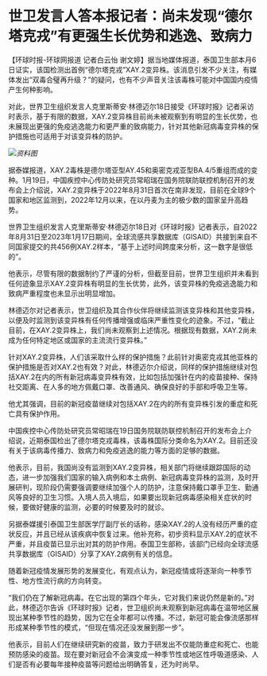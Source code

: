 # 世卫发言人答本报记者：尚未发现“德尔塔克戎”有更强生长优势和逃逸、致病力

【环球时报-环球网报道 记者白云怡
谢文婷】据当地媒体报道，泰国卫生部本月6日证实，该国检测出首例“德尔塔克戎”XAY.2变异株。该消息引发不少关注，有媒体发出“双毒合璧再升级？”的疑问，也有不少声音关注该毒株可能对中国国内疫情产生何种影响。

对此，世界卫生组织发言人克里斯蒂安·林德迈尔18日接受《环球时报》记者采访时表示，基于有限的数据，XAY.2变异株目前尚未被观察到有明显的生长优势，也未展现出更强的免疫逃逸能力和更严重的致病能力，针对其他新冠病毒变异株的保护措施也可适用于对该变异株的防护。

![](https://inews.gtimg.com/newsapp_bt/0/15618831662/1000)_资料图_

据泰媒报道，XAY.2毒株是德尔塔亚型AY.45和奥密克戎亚型BA.4/5重组而成的变种。1月19日，中国疾控中心传防处研究员常昭瑞在国务院联防联控机制召开的发布会上介绍说，XAY.2变异株于2022年8月31日首次在南非发现，目前在全球9个国家和地区监测到，2022年12月以来，在以丹麦为主的极少数的国家呈升高趋势。

世界卫生组织发言人克里斯蒂安·林德迈尔18日对《环球时报》记者表示，自2022年8月31日至2023年1月17日期间，全球流感共享数据库（GISAID）共接到来自不同国家提交的共456例XAY.2样本，“基于上述时间跨度来分析，这一数字是很低的”。

他表示，尽管有限的数据制约了严谨的分析，但截至目前，世界卫生组织并未看到任何迹象显示XAY.2变异株有明显的生长优势，此外，该变异株的免疫逃逸能力和致病严重程度也未显示出明显增加。

林德迈尔对记者表示，世卫组织及其合作伙伴将继续监测该变异株和其他变异株，以便及时监测到该变异株有任何传播增强或临床严重性变化的迹象。不过，“截止目前，在XAY.2变异株上，我们尚未观察到上述情况。根据现有数据，XAY.2尚未成为任何特定地区或国家的主流流行变异株。”

针对XAY.2变异株，人们该采取什么样的保护措施？此前针对奥密克戎其他亚株的保护措施是否对XAY.2也有效？对此，林德迈尔介绍说，同样的保护措施继续对包括XAY.2在内的所有新冠病毒变异株有效，比如包括加强针在内的疫苗接种、保持社交距离、在人多的地方佩戴口罩、改善通风、确保良好的手部和呼吸卫生等。

他尤其强调，目前的新冠疫苗继续对包括XAY.2在内的所有变异株引发的重症和死亡具有保护作用。

中国疾控中心传防处研究员常昭瑞在19日国务院联防联控机制召开的发布会上介绍说，近期泰国检出了德尔塔克戎毒株，该毒株国际分类命名为XAY.2。目前还没有关于该病毒传播力、致病力和免疫逃逸的能力等方面的足够的数据。

他表示，目前，我国尚没有监测到XAY.2变异株，相关部门将继续跟踪国际的动态，进一步加强我们国家的输入病例和本土病例、新冠病毒变异株的监测，及时开展研判，现阶段仍需要强调要继续加强个人的防护，注意保持戴口罩手卫生、勤通风等良好的卫生习惯。入境人员入境后，如果要出现新冠病毒感染相关症状的时候，要做好健康的监测，必要的时候要及时的就诊。

另据泰媒援引泰国卫生部医学厅副厅长的话称，感染XAY.2的人没有经历严重的症状反应，并且已经从该疾病中恢复过来。他补充称，初步资料显示XAY.2的症状不严重，并且疫苗已显示出对其的防护作用。泰国卫生部称，该部门已经向全球流感共享数据库（GISAID）分享了XAY.2病例有关的信息。

随着新冠疫情发展形势的发展变化，有观点认为，新冠疫情或将逐渐向一种季节性、地方性流行病的方向转变。

“我们仍在了解新冠病毒。在它出现的第四个年头，它对我们来说仍然是新的。”对此，林德迈尔告诉《环球时报》记者，世卫组织尚未观察到新冠病毒在温带地区展现出某种季节性的趋势，因为它在全年都可以传播。不过，新冠可能会像流感那样形成某种季节性的模式，“但现在情况还没发展到那一步”。

他表示，目前人们在继续研究新的疫苗，致力于研发出不仅能防重症和死亡、也能预防感染的疫苗。现在要对新冠会不会演变成一种季节性或地区性呼吸道感染、人们是否有必要每年接种疫苗等问题给出明确答复，还为时尚早。

